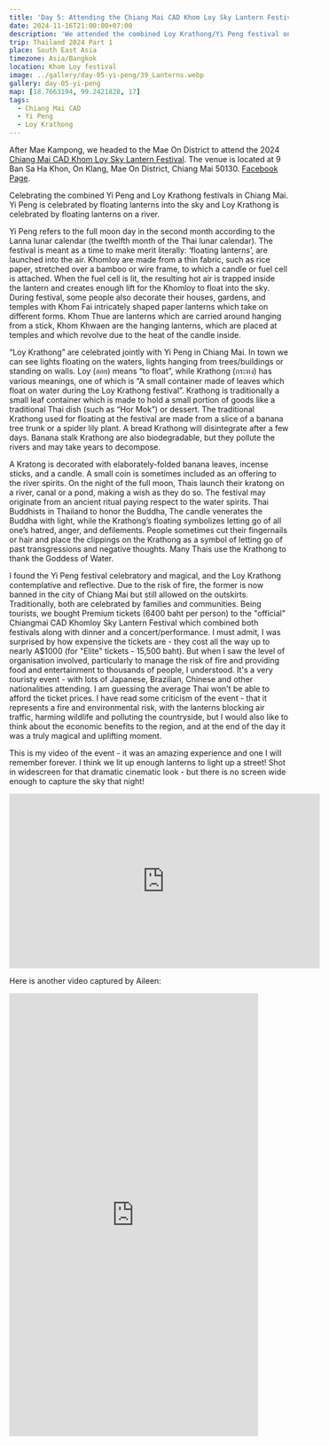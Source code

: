 ```yaml
---
title: 'Day 5: Attending the Chiang Mai CAD Khom Loy Sky Lantern Festival'
date: 2024-11-16T21:00:00+07:00
description: 'We attended the combined Loy Krathong/Yi Peng festival on the outskirts of Chiang Mai.'
trip: Thailand 2024 Part 1
place: South East Asia
timezone: Asia/Bangkok
location: Khom Loy festival
image: ../gallery/day-05-yi-peng/39_Lanterns.webp
gallery: day-05-yi-peng
map: [18.7663194, 99.2421828, 17]
tags:
  - Chiang Mai CAD
  - Yi Peng
  - Loy Krathong
---
```


After Mae Kampong, we headed to the Mae On District to attend the 2024 [Chiang Mai CAD Khom Loy Sky Lantern Festival](https://yipengchiangmailanternfestival.com). The venue is located at 9 Ban Sa Ha Khon, On Klang, Mae On District, Chiang Mai 50130. [Facebook Page](https://www.facebook.com/cmCADFestival).

Celebrating the combined Yi Peng and Loy Krathong festivals in Chiang Mai. Yi Peng is celebrated by floating lanterns into the sky and Loy Krathong is celebrated by floating lanterns on a river.

Yi Peng refers to the full moon day in the second month according to the Lanna lunar calendar (the twelfth month of the Thai lunar calendar). The festival is meant as a time to make merit literally: ‘floating lanterns’, are launched into the air. Khomloy are made from a thin fabric, such as rice paper, stretched over a bamboo or wire frame, to which a candle or fuel cell is attached. When the fuel cell is lit, the resulting hot air is trapped inside the lantern and creates enough lift for the Khomloy to float into the sky. During festival, some people also decorate their houses, gardens, and temples with Khom Fai intricately shaped paper lanterns which take on different forms. Khom Thue are lanterns which are carried around hanging from a stick, Khom Khwaen are the hanging lanterns, which are placed at temples and which revolve due to the heat of the candle inside.

“Loy Krathong” are celebrated jointly with Yi Peng in Chiang Mai. In town we can see lights floating on the waters, lights hanging from trees/buildings or standing on walls. Loy (ลอย) means “to float”, while Krathong (กระทง) has various meanings, one of which is “A small container made of leaves which float on water during the Loy Krathong festival”. Krathong is traditionally a small leaf container which is made to hold a small portion of goods like a traditional Thai dish (such as “Hor Mok”) or dessert. The traditional Krathong used for floating at the festival are made from a slice of a banana tree trunk or a spider lily plant. A bread Krathong will disintegrate after a few days. Banana stalk Krathong are also biodegradable, but they pollute the rivers and may take years to decompose.

A Kratong is decorated with elaborately-folded banana leaves, incense sticks, and a candle. A small coin is sometimes included as an offering to the river spirits. On the night of the full moon, Thais launch their kratong on a river, canal or a pond, making a wish as they do so. The festival may originate from an ancient ritual paying respect to the water spirits. Thai Buddhists in Thailand to honor the Buddha, The candle venerates the Buddha with light, while the Krathong’s floating symbolizes letting go of all one’s hatred, anger, and defilements. People sometimes cut their fingernails or hair and place the clippings on the Krathong as a symbol of letting go of past transgressions and negative thoughts. Many Thais use the Krathong to thank the Goddess of Water.

I found the Yi Peng festival celebratory and magical, and the Loy Krathong contemplative and reflective. Due to the risk of fire, the former is now banned in the city of Chiang Mai but still allowed on the outskirts. Traditionally, both are celebrated by families and communities. Being tourists, we bought Premium tickets (6400 baht per person) to the "official" Chiangmai CAD Khomloy Sky Lantern Festival which combined both festivals along with dinner and a concert/performance. I must admit, I was surprised by how expensive the tickets are - they cost all the way up to nearly A$1000 (for "Elite" tickets - 15,500 baht). But when I saw the level of organisation involved, particularly to manage the risk of fire and providing food and entertainment to thousands of people, I understood. It's a very touristy event - with lots of Japanese, Brazilian, Chinese and other nationalities attending. I am guessing the average Thai won't be able to afford the ticket prices. I have read some criticism of the event - that it represents a fire and environmental risk, with the lanterns blocking air traffic, harming wildlife and polluting the countryside, but I would also like to think about the economic benefits to the region, and at the end of the day it was a truly magical and uplifting moment.

This is my video of the event - it was an amazing experience and one I will remember forever. I think we lit up enough lanterns to light up a street! Shot in widescreen for that dramatic cinematic look - but there is no screen wide enough to capture the sky that night!

<iframe width="560" height="315" src="https://www.youtube.com/embed/rAlcZfLIYC4?si=fJY_Ln_9x3BlTZzt" title="YouTube video player" frameborder="0" allow="accelerometer; autoplay; clipboard-write; encrypted-media; gyroscope; picture-in-picture; web-share" referrerpolicy="strict-origin-when-cross-origin" allowfullscreen></iframe>

Here is another video captured by Aileen:

<iframe width="449" height="799" src="https://www.youtube.com/embed/V7fmSmmzadw" title="Chiang Mai CAD Khomloy Sky Lantern Festival" frameborder="0" allow="accelerometer; autoplay; clipboard-write; encrypted-media; gyroscope; picture-in-picture; web-share" referrerpolicy="strict-origin-when-cross-origin" allowfullscreen></iframe>
